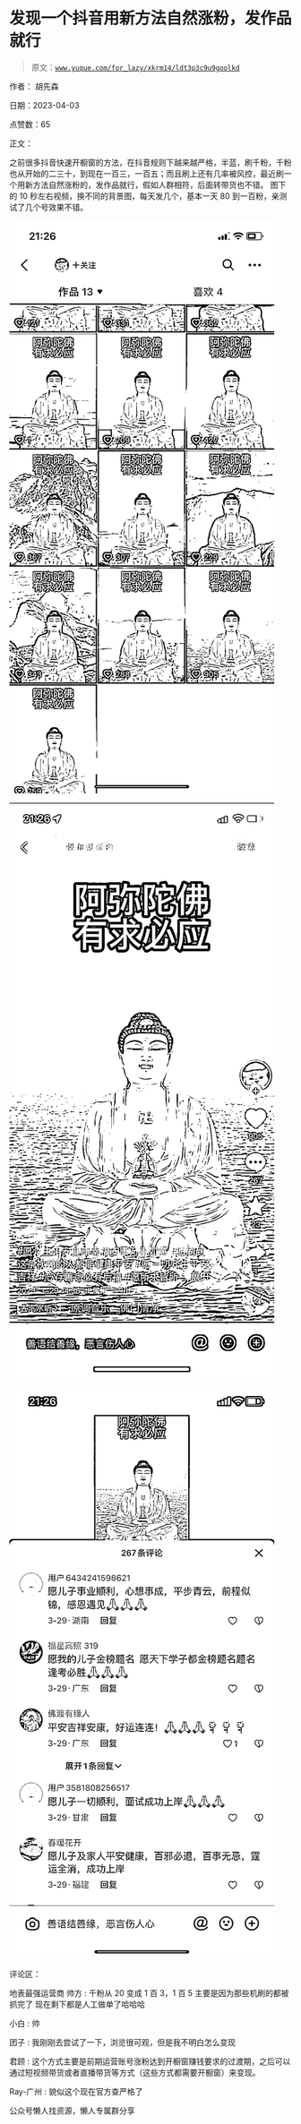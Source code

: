 # 发现一个抖音用新方法自然涨粉，发作品就行

> 原文：[`www.yuque.com/for_lazy/xkrm14/ldt3p3c9u9goolkd`](https://www.yuque.com/for_lazy/xkrm14/ldt3p3c9u9goolkd)



作者： 胡先森



日期：2023-04-03



点赞数：65



正文：



之前很多抖音快速开橱窗的方法，在抖音规则下越来越严格，半蓝，刷千粉，千粉也从开始的二三十，到现在一百三，一百五；而且刷上还有几率被风控，最近刷一个用新方法自然涨粉的，发作品就行，假如人群相符，后面转带货也不错。 图下的 10 秒左右视频，换不同的背景图，每天发几个，基本一天 80 到一百粉，亲测试了几个号效果不错。



![](img/39d366ed6166f0982af706e768f15c0a.png)



![](img/a51bce757582b5c2f97fbf633b10ad5c.png)  

![](img/9c226b442c48b25da5d9c5601446df6f.png)  

评论区：



地表最强运营商 帅方 : 千粉从 20 变成 1 百 3，1 百 5 主要是因为那些机刷的都被抓完了 现在剩下都是人工做单了哈哈哈



小白 : 帅



团子 : 我刚刚去尝试了一下，浏览很可观，但是我不明白怎么变现



君顾 : 这个方式主要是前期运营账号涨粉达到开橱窗赚钱要求的过渡期，之后可以通过短视频带货或者直播带货等方式（这些方式都需要开橱窗）来变现。



Ray-广州 : 貌似这个现在官方查严格了



公众号懒人找资源，懒人专属群分享

